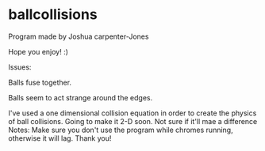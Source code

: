 # ballcollisions
Program made by Joshua carpenter-Jones

Hope you enjoy! :)

Issues:

Balls fuse together. 

Balls seem to act strange around the edges.

I've used a one dimensional collision equation in order to create the physics of ball collisions. Going to make it 2-D soon. Not sure if it'll mae a difference
Notes:
Make sure you don't use the program while chromes running, otherwise it will lag. Thank you!
